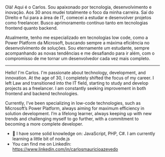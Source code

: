 Olá! Aqui é o Carlos. 
Sou apaixonado por tecnologia, desenvolvimento e inovação. Aos 30 anos mudei totalmente o foco da minha carreira. Saí do Direito e fui para a área de IT, comecei a estudar e desenvolver projetos como freelancer. Busco aprimoramento contínuo tanto em tecnologias frontend quanto backend. 

Atualmente, tenho me especializado em tecnologias low code, como a Power Platform da Microsoft, buscando sempre a máxima eficiência no desenvolvimento de soluções. 
Sou eternamente um estudante, sempre acompanhando as novas tendências e me desafiando para ir além, com o compromisso de me tornar um desenvolvedor cada vez mais completo.

---- 

Hello! I'm Carlos.
I'm passionate about technology, development, and innovation. At the age of 30, I completely shifted the focus of my career. I left Law and transitioned into the IT field, starting to study and develop projects as a freelancer. I am constantly seeking improvement in both frontend and backend technologies.

Currently, I’ve been specializing in low-code technologies, such as Microsoft’s Power Platform, always aiming for maximum efficiency in solution development.
I’m a lifelong learner, always keeping up with new trends and challenging myself to go further, with a commitment to becoming a more complete developer.

- 🔭 I have some solid knowledge on: JavaScript, PHP, C#. I am currently learning a little bit of node.js
- You can find me on LinkedIn: https://www.linkedin.com/in/carlosmauricioazevedo
